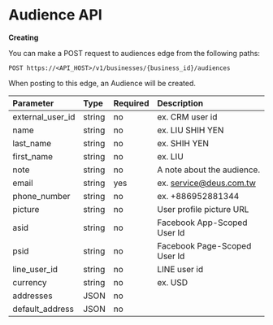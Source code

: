 # Audience API

**Creating**

You can make a POST request to audiences edge from the following paths:

```
POST https://<API_HOST>/v1/businesses/{business_id}/audiences
```

When posting to this edge, an Audience will be created.

| Parameter         | Type            | Required | Description                         |
|:------------------|:----------------|:---------|:------------------------------------|
| external_user_id  | string          | no       | ex. CRM user id                     |
| name              | string          | no       | ex. LIU SHIH YEN                    |
| last_name         | string          | no       | ex. SHIH YEN                        |
| first_name        | string          | no       | ex. LIU                             |
| note              | string          | no       | A note about the audience.          |
| email             | string          | yes      | ex. service@deus.com.tw             |
| phone_number      | string          | no       | ex. +886952881344                   |
| picture           | string          | no       | User profile picture URL            |
| asid              | string          | no       | Facebook App-Scoped User Id         |
| psid              | string          | no       | Facebook Page-Scoped User Id        |
| line_user_id      | string          | no       | LINE user id                        |
| currency          | string          | no       | ex. USD                             |
| addresses         | JSON            | no       |                                     |
| default_address   | JSON            | no       |                                     |
